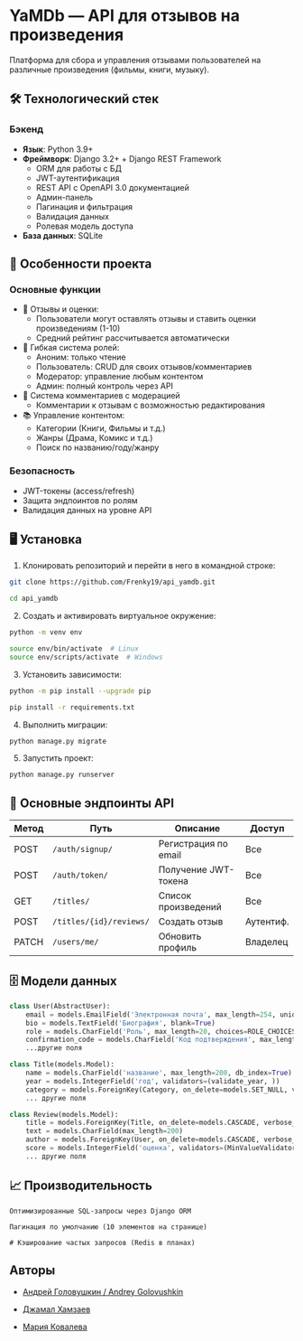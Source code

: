 # YaMDb — API для отзывов на произведения

Платформа для сбора и управления отзывами пользователей на различные произведения (фильмы, книги, музыку).

## 🛠 Технологический стек

### Бэкенд
- **Язык**: Python 3.9+
- **Фреймворк**: Django 3.2+ + Django REST Framework
  - ORM для работы с БД
  - JWT-аутентификация
  - REST API с OpenAPI 3.0 документацией
  - Админ-панель
  - Пагинация и фильтрация
  - Валидация данных
  - Ролевая модель доступа
- **База данных**: SQLite

## 🚀 Особенности проекта

### Основные функции
- 📝 Отзывы и оценки:
  - Пользователи могут оставлять отзывы и ставить оценки произведениям (1-10)
  - Средний рейтинг рассчитывается автоматически
- 🔐 Гибкая система ролей:
  - Аноним: только чтение
  - Пользователь: CRUD для своих отзывов/комментариев
  - Модератор: управление любым контентом
  - Админ: полный контроль через API
- 💬 Система комментариев с модерацией
  - Комментарии к отзывам с возможностью редактирования
- 📚 Управление контентом:
  - Категории (Книги, Фильмы и т.д.)
  - Жанры (Драма, Комикс и т.д.)
  - Поиск по названию/году/жанру

### Безопасность
- JWT-токены (access/refresh)
- Защита эндпоинтов по ролям
- Валидация данных на уровне API

## 🖥 Установка

1. Клонировать репозиторий и перейти в него в командной строке:

```bash
git clone https://github.com/Frenky19/api_yamdb.git
```
```bash
cd api_yamdb
```

2. Создать и активировать виртуальное окружение:

```bash
python -m venv env
```
```bash
source env/bin/activate  # Linux
source env/scripts/activate  # Windows
```

3. Установить зависимости:

```bash
python -m pip install --upgrade pip
```
```bash
pip install -r requirements.txt
```

4. Выполнить миграции:

```bash
python manage.py migrate
```

5. Запустить проект:

```bash
python manage.py runserver
```

## 📡 Основные эндпоинты API


| Метод  | Путь                   | Описание                     | Доступ         |
|--------|------------------------|------------------------------|----------------|
| POST   | `/auth/signup/`        | Регистрация по email         | Все            |
| POST   | `/auth/token/`         | Получение JWT-токена         | Все            |
| GET    | `/titles/`             | Список произведений          | Все            |
| POST   | `/titles/{id}/reviews/`| Создать отзыв                | Аутентиф.      |
| PATCH  | `/users/me/`           | Обновить профиль             | Владелец       |

## 🗄 Модели данных

```python
class User(AbstractUser):
    email = models.EmailField('Электронная почта', max_length=254, unique=True)
    bio = models.TextField('Биография', blank=True)
    role = models.CharField('Роль', max_length=20, choices=ROLE_CHOICES, default='user')
    confirmation_code = models.CharField('Код подтверждения', max_length=16, blank=True)
    ...другие поля

class Title(models.Model):
    name = models.CharField('название', max_length=200, db_index=True)
    year = models.IntegerField('год', validators=(validate_year, ))
    category = models.ForeignKey(Category, on_delete=models.SET_NULL, verbose_name='категория', null=True, blank=True)
    ... другие поля

class Review(models.Model):
    title = models.ForeignKey(Title, on_delete=models.CASCADE, verbose_name='произведение')
    text = models.CharField(max_length=200)
    author = models.ForeignKey(User, on_delete=models.CASCADE, verbose_name='автор', null=True)
    score = models.IntegerField('оценка', validators=(MinValueValidator(1), MaxValueValidator(10))),
    ... другие поля
```

## 📈 Производительность

    Оптимизированные SQL-запросы через Django ORM

    Пагинация по умолчанию (10 элементов на странице)

    # Кэширование частых запросов (Redis в планах)

## Авторы
- [Андрей Головушкин / Andrey Golovushkin](https://github.com/Frenky19)

- [Джамал Хамзаев](https://github.com/khamzaev)

- [Мария Ковалева](https://github.com/Mary-Kovaleva)
